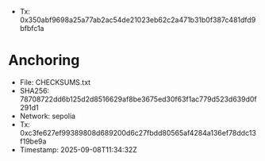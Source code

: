 - Tx: 0x350abf9698a25a77ab2ac54de21023eb62c2a471b31b0f387c481dfd9bfbfc1a
# Anchoring

- File: CHECKSUMS.txt
- SHA256: 78708722dd6b125d2d8516629af8be3675ed30f63f1ac779d523d639d0f291d1
- Network: sepolia
- Tx: 0xc3fe627ef99389808d689200d6c27fbdd80565af4284a136ef78ddc13f19be9a
- Timestamp: 2025-09-08T11:34:32Z

